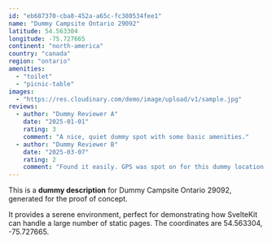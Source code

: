 ```yaml
---
id: "eb687370-cba8-452a-a65c-fc380534fee1"
name: "Dummy Campsite Ontario 29092"
latitude: 54.563304
longitude: -75.727665
continent: "north-america"
country: "canada"
region: "ontario"
amenities:
  - "toilet"
  - "picnic-table"
images:
  - "https://res.cloudinary.com/demo/image/upload/v1/sample.jpg"
reviews:
  - author: "Dummy Reviewer A"
    date: "2025-01-01"
    rating: 3
    comment: "A nice, quiet dummy spot with some basic amenities."
  - author: "Dummy Reviewer B"
    date: "2025-03-07"
    rating: 2
    comment: "Found it easily. GPS was spot on for this dummy location."
---
```


This is a **dummy description** for Dummy Campsite Ontario 29092, generated for the proof of concept.

It provides a serene environment, perfect for demonstrating how SvelteKit can handle a large number of static pages. The coordinates are 54.563304, -75.727665.

